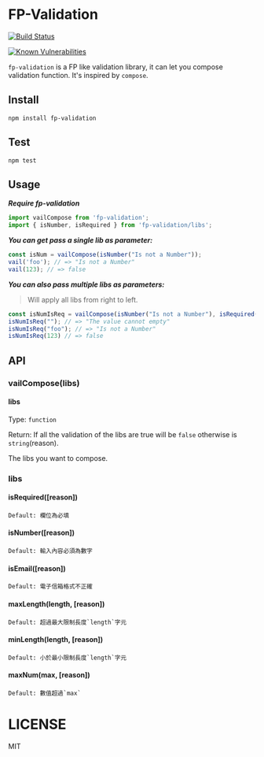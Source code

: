 # FP-Validation

[![Build Status](https://travis-ci.org/addhome2001/fp-validation.svg?branch=master)](https://travis-ci.org/addhome2001/fp-validation)

[![Known Vulnerabilities](https://snyk.io/test/github/addhome2001/fp-validation/d763f8e1d95e6e74931089feb60076a92234ce21/badge.svg)](https://snyk.io/test/github/addhome2001/fp-validation/d763f8e1d95e6e74931089feb60076a92234ce21)

`fp-validation` is a FP like validation library, it can let you compose validation function. It's inspired by `compose`.

## Install
```
npm install fp-validation
```

## Test

```
npm test
```

## Usage
___Require fp-validation___

```js
import vailCompose from 'fp-validation';
import { isNumber, isRequired } from 'fp-validation/libs';
```

___You can get pass a single lib as parameter:___

```js
const isNum = vailCompose(isNumber("Is not a Number"));
vail('foo'); // => "Is not a Number"
vail(123); // => false
```

___You can also pass multiple libs as parameters:___

> Will apply all libs from right to left.

```js
const isNumIsReq = vailCompose(isNumber("Is not a Number"), isRequired('The value cannot empty'));
isNumIsReq(""); // => "The value cannot empty"
isNumIsReq("foo"); // => "Is not a Number"
isNumIsReq(123) // => false
```

## API

### vailCompose(libs)

#### libs

Type: `function`

Return: If all the validation of the libs are true will be `false` otherwise is `string`(reason).

The libs you want to compose.

### libs

#### isRequired([reason]) ####

    Default: 欄位為必填

#### isNumber([reason]) ####

    Default: 輸入內容必須為數字

#### isEmail([reason]) ####

    Default: 電子信箱格式不正確

#### maxLength(length, [reason]) ####
    Default: 超過最大限制長度`length`字元

#### minLength(length, [reason]) ####
    Default: 小於最小限制長度`length`字元

#### maxNum(max, [reason]) ####
    Default: 數值超過`max`


LICENSE
=======

MIT

